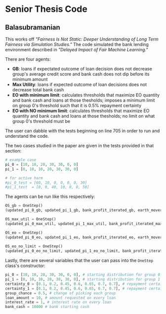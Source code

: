 # Senior Thesis Code
## Balasubramanian

This works off *"Fairness Is Not Static: Deeper Understanding of Long Term Fairness via Simulation Studies."* The code simulated the bank lending environment described in *"Delayed Impact of Fair Machine Learning."*

There are four agents:
- **GB**: loans if expectated outcome of loan decision does not decrease group's average credit score and bank cash does not dip before its minimum amount
-  **Max Utility**: loans if expected outcome of loan decisions does not decrease total bank cash
-  **EO with minimum limit**: calculates thresholds that maximize EO quantity and bank cash and loans at those thesholds; imposes a minimum limit on group 0's threshold such that it is 0.5% repayment certainty
 - **EO with NO minimum limit**: calculates thresholds that maximize EO quantity and bank cash and loans at those thesholds; no limit on what group 0's threshold must be

The user can dabble with the tests beginning on line 705 in order to run and understand the code.

The two cases studied in the paper are given in the tests provided in that section:
```python
# example case
pi_0 = [10, 10, 20, 30, 30, 0, 0]
pi_1 = [0, 10, 10, 20, 30, 30, 0]

# for active harm
#pi_0_test = [60, 10, 0, 0, 0, 0, 30]
#pi_1_test  = [0, 0, 40, 10, 0, 0, 50]
```

The agents can be run like this respectively:
```python
OS_gb = OneStep()
(updated_pi_0_gb, updated_pi_1_gb, bank_profit_iterated_gb, earth_mover_distance_initial_gb, earth_mover_distance_after_gb, change_average_pi_0_gb, change_average_pi_1_gb, total_loans_0_gb, total_loans_1_gb, successful_loans_0_gb, successful_loans_1_gb, successful_loans_total_0_gb, successful_loans_total_1_gb) = OS_gb.iterate(iterations, OS_gb.gb_one_step, False) # always pass in False

OS_max_util = OneStep()
(updated_pi_0_max_util, updated_pi_1_max_util, bank_profit_iterated_max_util, earth_mover_distance_initial_max_util, earth_mover_distance_after_max_util, change_average_pi_0_max_util, change_average_pi_1_max_util, total_loans_0_max_util, total_loans_1_max_util, successful_loans_0_max_util, successful_loans_1_max_util, successful_loans_total_0_max_util, successful_loans_total_1_max_util) = OS_max_util.iterate(iterations, OS_max_util.max_one_step, False) # always pass in False

OS_eo = OneStep()
(updated_pi_0_eo, updated_pi_1_eo, bank_profit_iterated_eo, earth_mover_distance_initial_eo, earth_mover_distance_after_eo, change_average_pi_0_eo, change_average_pi_1_eo, total_loans_0_eo, total_loans_1_eo, successful_loans_0_eo, successful_loans_1_eo, successful_loans_total_0_eo, successful_loans_total_1_eo) = OS_eo.iterate(iterations, OS_eo.eo_one_step, False) # always pass in False to run EO with limit
    
OS_eo_no_limit = OneStep()
(updated_pi_0_eo_no_limit, updated_pi_1_eo_no_limit, bank_profit_iterated_eo_no_limit, earth_mover_distance_initial_eo_no_limit, earth_mover_distance_after_eo_no_limit, change_average_pi_0_eo_no_limit, change_average_pi_1_eo_no_limit, total_loans_0_eo_no_limit, total_loans_1_eo_no_limit, successful_loans_0_eo_no_limit, successful_loans_1_eo_no_limit, successful_loans_total_0_eo_no_limit, successful_loans_total_1_eo_no_limit) = OS_eo_no_limit.iterate(iterations, OS_eo_no_limit.eo_one_step, True) # always pass in True to run EO with NO limit
```

Lastly, there are several variables that the user can pass into the ```OneStep``` class's constructor:
```python
pi_0 = [10, 10, 20, 30, 30, 0, 0], # starting distribution for group 0 (disadvantaged group)
pi_1 = [0, 10, 10, 20, 30, 30, 0], # starting distribution for group 1 (advantaged group)
certainty_0 = [0.1, 0.2, 0.45, 0.6, 0.65, 0.7, 0.7], # repayment certainty for group 0 (disadvantaged group),
certainty_1 = [0.1, 0.2, 0.45, 0.6, 0.65, 0.7, 0.7], # repayment certainty for group 1 (advantaged group), same for both groups in the model
group_chance = 0.5, # change of picking each group
loan_amount = 10, # amount requested on every loan
interest_rate = 1, # interest rate on every loan
bank_cash = 10000 # bank starting cash
```
